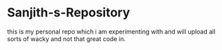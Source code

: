 # Sanjith-s-Repository
this is my personal repo which i am experimenting with and will upload all sorts of wacky and not that great code in.
